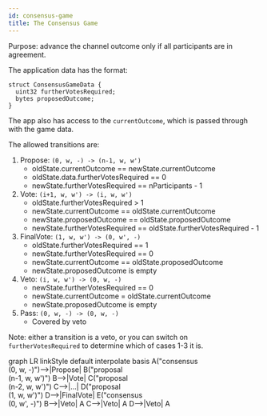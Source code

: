 ```yaml
---
id: consensus-game
title: The Consensus Game
---
```


Purpose: advance the channel outcome only if all participants are in agreement.

The application data has the format:

```solidity
struct ConsensusGameData {
  uint32 furtherVotesRequired;
  bytes proposedOutcome;
}
```

The app also has access to the `currentOutcome`, which is passed through with the game data.

The allowed transitions are:

1. Propose: `(0, w, -) -> (n-1, w, w')`
   - oldState.currentOutcome == newState.currentOutcome
   - oldState.data.furtherVotesRequired == 0
   - newState.furtherVotesRequired == nParticipants - 1
2. Vote: `(i+1, w, w') -> (i, w, w')`
   - oldState.furtherVotesRequired > 1
   - newState.currentOutcome == oldState.currentOutcome
   - newState.proposedOutcome == oldState.proposedOutcome
   - newState.furtherVotesRequired == oldState.furtherVotesRequired - 1
3. FinalVote: `(1, w, w') -> (0, w', -)`
   - oldState.furtherVotesRequired == 1
   - newState.furtherVotesRequired == 0
   - newState.currentOutcome == oldState.proposedOutcome
   - newState.proposedOutcome is empty
4. Veto: `(i, w, w') -> (0, w, -)`
   - newState.furtherVotesRequired == 0
   - newState.currentOutcome = oldState.currentOutcome
   - newState.proposedOutcome is empty
5. Pass: `(0, w, -) -> (0, w, -)`
   - Covered by veto

Note: either a transition is a veto, or you can switch on `furtherVotesRequired` to determine which of cases 1-3 it is.

<div class="mermaid">
graph LR
linkStyle default interpolate basis
   A("consensus <br /> (0, w, -)")-->|Propose| B("proposal <br /> (n-1, w, w')")
   B-->|Vote| C("proposal <br /> (n-2, w, w')")
   C-->|...| D("proposal <br /> (1, w, w')")
   D-->|FinalVote| E("consensus <br /> (0, w', -)")
   B-->|Veto| A
   C-->|Veto| A
   D-->|Veto| A
</div>
